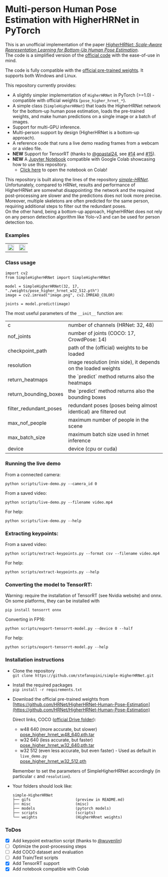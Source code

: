 # Multi-person Human Pose Estimation with HigherHRNet in PyTorch

This is an unofficial implementation of the paper
[*HigherHRNet: Scale-Aware Representation Learning for Bottom-Up Human Pose Estimation*](https://openaccess.thecvf.com/content_CVPR_2020/papers/Cheng_HigherHRNet_Scale-Aware_Representation_Learning_for_Bottom-Up_Human_Pose_Estimation_CVPR_2020_paper.pdf).  
The code is a simplified version of the [official code](https://github.com/HRNet/HigherHRNet-Human-Pose-Estimation)
 with the ease-of-use in mind.

The code is fully compatible with the
 [official pre-trained weights](https://github.com/HRNet/HigherHRNet-Human-Pose-Estimation).
 It supports both Windows and Linux.

This repository currently provides:
- A slightly simpler implementation of ``HigherHRNet`` in PyTorch (>=1.0) - compatible with official weights 
(``pose_higher_hrnet_*``).
- A simple class (``SimpleHigherHRNet``) that loads the HigherHRNet network for the bottom-up human pose 
estimation, loads the pre-trained weights, and make human predictions on a single image or a batch of images.
- Support for multi-GPU inference.
- Multi-person support by design (HigherHRNet is a bottom-up approach).
- A reference code that runs a live demo reading frames from a webcam or a video file.
- **NEW** Support for TensorRT (thanks to [@gpastal24](https://github.com/gpastal24), see [#14](https://github.com/stefanopini/simple-HigherHRNet/pull/14) and [#15](https://github.com/stefanopini/simple-HigherHRNet/pull/15)).
- **NEW** A [Jupyter Notebook](https://github.com/stefanopini/simple-HigherHRNet/blob/master/SimpleHigherHRNet_notebook.ipynb) compatible with Google Colab showcasing how to use this repository.
    - [Click here](https://colab.research.google.com/github/stefanopini/simple-HigherHRNet/blob/master/SimpleHigherHRNet_notebook.ipynb) to open the notebook on Colab!

This repository is built along the lines of the repository
[*simple-HRNet*](https://github.com/stefanopini/simple-HRNet).  
Unfortunately, compared to HRNet, results and performance of HigherHRNet are somewhat disappointing: the network and 
the required post-processing are slower and the predictions does not look more precise. 
Moreover, multiple skeletons are often predicted for the same person, requiring additional steps to filter out the
redundant poses.  
On the other hand, being a bottom-up approach, HigherHRNet does not rely on any person detection algorithm like Yolo-v3
and can be used for person detection too.
 
### Examples

<table>
 <tr>
  <td align="center"><img src="./gifs/gif-01-output.gif" width="100%" height="auto" /></td>
  <td align="center"><img src="./gifs/gif-02-output.gif" width="100%" height="auto" /></td>
 </tr>
</table>

### Class usage

```
import cv2
from SimpleHigherHRNet import SimpleHigherHRNet

model = SimpleHigherHRNet(32, 17, "./weights/pose_higher_hrnet_w32_512.pth")
image = cv2.imread("image.png", cv2.IMREAD_COLOR)

joints = model.predict(image)
```

The most useful parameters of the `__init__` function are:
<table>
 <tr>
  <td>c</td><td>number of channels (HRNet: 32, 48)</td>
 </tr>
 <tr>
  <td>nof_joints</td><td>number of joints (COCO: 17, CrowdPose: 14)</td>
 </tr>
 <tr>
  <td>checkpoint_path</td><td>path of the (official) weights to be loaded</td>
 </tr>
 <tr>
  <td>resolution</td><td>image resolution (min side), it depends on the loaded weights</td>
 </tr>
 <tr>
  <td>return_heatmaps</td><td>the `predict` method returns also the heatmaps</td>
 </tr>
 <tr>
  <td>return_bounding_boxes</td><td>the `predict` method returns also the bounding boxes</td>
 </tr>
 <tr>
  <td>filter_redundant_poses</td><td>redundant poses (poses being almost identical) are filtered out</td>
 </tr>
 <tr>
  <td>max_nof_people</td><td>maximum number of people in the scene</td>
 </tr>
 <tr>
  <td>max_batch_size</td><td>maximum batch size used in hrnet inference</td>
 </tr>
 <tr>
  <td>device</td><td>device (cpu or cuda)</td>
 </tr>
</table>

### Running the live demo

From a connected camera:
```
python scripts/live-demo.py --camera_id 0
```
From a saved video:
```
python scripts/live-demo.py --filename video.mp4
```

For help:
```
python scripts/live-demo.py --help
```

### Extracting keypoints:

From a saved video:
```
python scripts/extract-keypoints.py --format csv --filename video.mp4
```

For help:
```
python scripts/extract-keypoints.py --help
```

### Converting the model to TensorRT:

Warning: require the installation of TensorRT (see Nvidia website) and onnx.
On some platforms, they can be installed with
```
pip install tensorrt onnx
```

Converting in FP16:
```
python scripts/export-tensorrt-model.py --device 0 --half
```

For help:
```
python scripts/export-tensorrt-model.py --help
```

### Installation instructions

- Clone the repository  
 ``git clone https://github.com/stefanopini/simple-HigherHRNet.git``
- Install the required packages  
 ``pip install -r requirements.txt``
- Download the official pre-trained weights from 
[https://github.com/HRNet/HigherHRNet-Human-Pose-Estimation](https://github.com/HRNet/HigherHRNet-Human-Pose-Estimation)
  
  Direct links, COCO ([official Drive folder](https://drive.google.com/drive/folders/1X9-TzWpwbX2zQf2To8lB-ZQHMYviYYh6)):
  - w48 640 (more accurate, but slower)   
    [pose_higher_hrnet_w48_640.pth.tar](https://drive.google.com/file/d/10j9Wx_I2H6qaw-prAdlJ44fLryDtA-ah/view)
  - w32 640 (less accurate, but faster)  
    [pose_higher_hrnet_w32_640.pth.tar](https://drive.google.com/file/d/1uEcQlm1rjV-JRgVbaP79Y5sMLqUX2ciD/view)
  - w32 512 (even less accurate, but even faster) - Used as default in `live_demo.py`  
    [pose_higher_hrnet_w32_512.pth](https://drive.google.com/file/d/1V9Iz0ZYy9m8VeaspfKECDW0NKlGsYmO1/view)
  
  Remember to set the parameters of SimpleHigherHRNet accordingly (in particular `c` and `resolution`).
- Your folders should look like:
    ```
    simple-HigherHRNet
    ├── gifs                    (preview in README.md)
    ├── misc                    (misc)
    ├── models                  (pytorch models)
    ├── scripts                 (scripts)
    └── weights                 (HigherHRnet weights)
    ```

### ToDos
- [x] Add keypoint extraction script (thanks to [@wuyenlin](https://github.com/wuyenlin))
- [ ] Optimize the post-processing steps
- [ ] Add COCO dataset and evaluation
- [ ] Add Train/Test scripts
- [x] Add TensorRT support
- [x] Add notebook compatible with Colab
